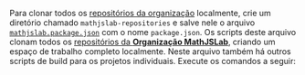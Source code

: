 Para clonar todos os [repositórios da organização](https://github.com/orgs/MathJSLab/repositories) localmente, crie um diretório chamado `mathjslab-repositories` e salve nele o arquivo [`mathjslab.package.json`](https://github.com/MathJSLab/.github/blob/main/mathjslab.package.json) com o nome `package.json`. Os scripts deste arquivo clonam todos os [repositórios da **Organização MathJSLab**](https://github.com/orgs/MathJSLab/repositories), criando um espaço de trabalho completo localmente. Neste arquivo também há outros scripts de build para os projetos individuais. Execute os comandos a seguir: